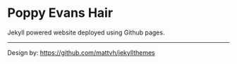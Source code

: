 # Poppy Evans Hair

Jekyll powered website deployed using Github pages.

-----

Design by: https://github.com/mattvh/jekyllthemes